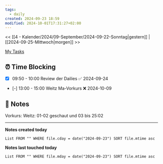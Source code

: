 ```yaml
---
tags:
  - daily
created: 2024-09-23 18:59
modified: 2024-10-01T17:31:27+02:00
---
```

<< [[4 - Kalender/2024/09-September/2024-09-22-Sonntag|gestern]]  | [[2024-09-25-Mittwoch|morgen]] >>

 [My Tasks](https://calendar.google.com/calendar/u/0/r/tasks)
## ⏰ Time Blocking
- [x] 09:50 - 10:00 Review der Dailies ✅ 2024-09-24
- [-] 13:00 - 15:00 Weitz Ma-Vorkurs ❌ 2024-10-09
## 📝 Notes

Vorkurs: Weitz: 01-02 geschaut und 03 bis 25:02



---

**Notes created today**
```dataview
List FROM "" WHERE file.cday = date("2024-09-23") SORT file.mtime asc
```

 **Notes last touched today**
 
```dataview
List FROM "" WHERE file.mday = date("2024-09-23") SORT file.mtime asc
```
